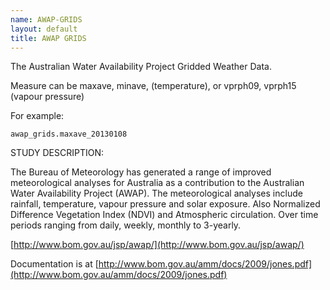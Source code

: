 ```yaml
---
name: AWAP-GRIDS
layout: default
title: AWAP GRIDS
---
```


The Australian Water Availability Project Gridded Weather Data.

Measure can be maxave, minave, (temperature), or vprph09, vprph15 (vapour pressure) 

For example: 

    awap_grids.maxave_20130108 

<p></p>

STUDY DESCRIPTION: 

The Bureau of Meteorology has generated a range of improved meteorological analyses for Australia as a contribution to the Australian Water Availability Project (AWAP). The meteorological analyses include rainfall, temperature, vapour pressure and solar exposure. Also Normalized Difference Vegetation Index (NDVI) and Atmospheric circulation. Over time periods ranging from daily, weekly, monthly to 3-yearly. 

[http://www.bom.gov.au/jsp/awap/](http://www.bom.gov.au/jsp/awap/) 

Documentation is at [http://www.bom.gov.au/amm/docs/2009/jones.pdf](http://www.bom.gov.au/amm/docs/2009/jones.pdf)
